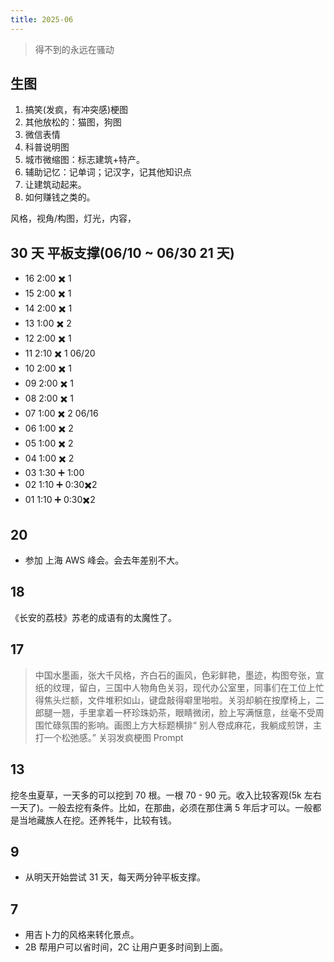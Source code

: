 ```yaml
---
title: 2025-06
---
```


> 得不到的永远在骚动

## 生图
1. 搞笑(发疯，有冲突感)梗图
2. 其他放松的：猫图，狗图
3. 微信表情
4. 科普说明图
5. 城市微缩图：标志建筑+特产。
6. 辅助记忆：记单词；记汉字，记其他知识点
7. 让建筑动起来。
8. 如何赚钱之类的。

风格，视角/构图，灯光，内容，


## 30 天 平板支撑(06/10 ~ 06/30 21 天)
* 16 2:00 ✖️ 1
* 15 2:00 ✖️ 1
* 14 2:00 ✖️ 1
* 13 1:00 ✖️ 2
* 12 2:00 ✖️ 1
* 11 2:10 ✖️ 1 06/20
* 10 2:00 ✖️ 1
* 09 2:00 ✖️ 1
* 08 2:00 ✖️ 1
* 07 1:00 ✖️ 2 06/16
* 06 1:00 ✖️ 2
* 05 1:00 ✖️ 2
* 04 1:00 ✖️ 2
* 03 1:30 ➕ 1:00
* 02 1:10 ➕ 0:30✖️2
* 01 1:10 ➕ 0:30✖️2

## 20
* 参加 上海 AWS 峰会。会去年差别不大。 
  
## 18
《长安的荔枝》苏老的成语有的太魔性了。

## 17

> 中国水墨画，张大千风格，齐白石的画风，色彩鲜艳，墨迹，构图夸张，宣纸的纹理，留白，三国中人物角色关羽，现代办公室里，同事们在工位上忙得焦头烂额，文件堆积如山，键盘敲得噼里啪啦。关羽却躺在按摩椅上，二郎腿一翘，手里拿着一杯珍珠奶茶，眼睛微闭，脸上写满惬意，丝毫不受周围忙碌氛围的影响。画图上方大标题横排“ 别人卷成麻花，我躺成煎饼，主打一个松弛感。”
> 关羽发疯梗图 Prompt


## 13
挖冬虫夏草，一天多的可以挖到 70 根。一根 70 - 90 元。收入比较客观(5k 左右一天了)。一般去挖有条件。比如，在那曲，必须在那住满 5 年后才可以。一般都是当地藏族人在挖。还养牦牛，比较有钱。

## 9
* 从明天开始尝试 31 天，每天两分钟平板支撑。

## 7
* 用吉卜力的风格来转化景点。
* 2B 帮用户可以省时间，2C 让用户更多时间到上面。